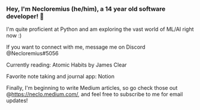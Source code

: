 ### Hey, I'm Necloremius (he/him), a 14 year old software developer! 👋

I'm quite proficient at Python and am exploring the vast world of ML/AI right now :)

If you want to connect with me, message me on Discord @Necloremius#5056

Currently reading: Atomic Habits by James Clear

Favorite note taking and journal app: Notion

Finally, I'm beginning to write Medium articles, so go check those out @https://neclo.medium.com/, and feel free to subscribe to me for email updates!












<!--
**Amdirpherian/Amdirpherian** is a ✨ _special_ ✨ repository because its `README.md` (this file) appears on your GitHub profile.

